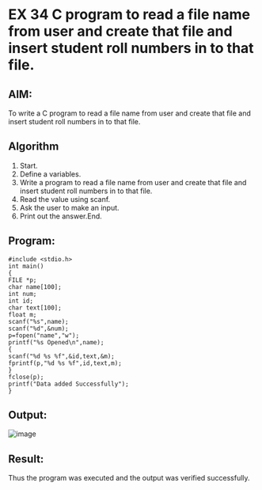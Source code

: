 # EX 34 C program to read a file name from user and create that file and insert student roll numbers in to that file.

## AIM:
To write a C program to read a file name from user and create that file and insert student roll numbers in to that file.

## Algorithm
1. Start.
2. Define a variables.
3. Write a program to read a file name from user and create that file and insert student roll numbers in to that file.
4. Read the value using scanf.
5. Ask the user to make an input.
6. Print out the answer.End.
      

## Program:
```
#include <stdio.h> 
int main()
{
FILE *p;
char name[100]; 
int num;
int id;
char text[100]; 
float m; 
scanf("%s",name);
scanf("%d",&num);
p=fopen("name","w"); 
printf("%s Opened\n",name);
{
scanf("%d %s %f",&id,text,&m); 
fprintf(p,"%d %s %f",id,text,m);
}
fclose(p);
printf("Data added Successfully");
}

```

## Output:
![image](https://github.com/user-attachments/assets/2e460678-b499-4390-a03b-6a00136f5b33)



## Result:
Thus the program was executed and the output was verified successfully.
